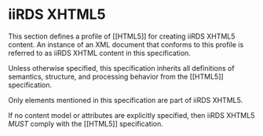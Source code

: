 
# iiRDS XHTML5

This section defines a profile of [[HTML5]] for creating iiRDS XHTML5 content. An instance of an XML document that conforms to this profile is referred to as iiRDS XHTML content in this specification. 

Unless otherwise specified, this specification inherits all definitions of semantics, structure, and processing behavior from the [[HTML5]] specification. 

Only elements mentioned in this specification are part of iiRDS XHTML5.

If no content model or attributes are explicitly specified, then iiRDS XHTML5 <em title="MUST in RFC 2119 context" class="rfc2119">MUST</em> comply with the [[HTML5]] specification.
